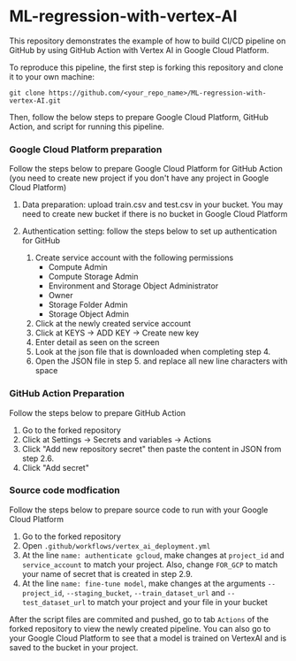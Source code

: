 # ML-regression-with-vertex-AI

This repository demonstrates the example of how to build CI/CD pipeline on GitHub by using GitHub Action with Vertex AI in Google Cloud Platform.

To reproduce this pipeline, the first step is forking this repository and clone it to your own machine:

	git clone https://github.com/<your_repo_name>/ML-regression-with-vertex-AI.git

Then, follow the below steps to prepare Google Cloud Platform, GitHub Action, and script for running this pipeline.

### Google Cloud Platform preparation

Follow the steps below to prepare Google Cloud Platform for GitHub Action (you need to create new project if you don't have any project in Google Cloud Platform)

1. Data preparation: upload train.csv and test.csv in your bucket. You may need to create new bucket if there is no bucket in Google Cloud Platform
		
2.  Authentication setting: follow the steps below to set up authentication for GitHub

	1. Create service account with the following permissions
		-  Compute Admin
		-  Compute Storage Admin
		-  Environment and Storage Object Administrator
		-  Owner
		-  Storage Folder Admin
		-  Storage Object Admin
	2. Click at the newly created service account
	3. Click at KEYS -> ADD KEY -> Create new key
	4. Enter detail as seen on the screen
	5. Look at the json file that is downloaded when completing step 4.
	6. Open the JSON file in step 5. and replace all new line characters with space

### GitHub Action Preparation
Follow the steps below to prepare GitHub Action

1. Go to the forked repository
2. Click at Settings -> Secrets and variables -> Actions
3. Click "Add new repository secret" then paste the content in JSON from step 2.6.
4. Click "Add secret"

### Source code modfication

Follow the steps below to prepare source code to run with your Google Cloud Platform

1. Go to the forked repository
2. Open `.github/workflows/vertex_ai_deployment.yml`
3. At the line `name: authenticate gcloud`,  make changes at `project_id` and `service_account` to match your project. Also, change `FOR_GCP` to match your name of secret that is created in step 2.9.
4. At the line `name: fine-tune model`, make changes at the arguments `--project_id`, `--staging_bucket`, `--train_dataset_url` and `--test_dataset_url` to match your project and your file in your bucket
	
After the script files are commited and pushed, go to tab `Actions`  of the forked repository to view the newly created pipeline. You can also go to your Google Cloud Platform to see that a model is trained on VertexAI and is saved to the bucket in your project.
